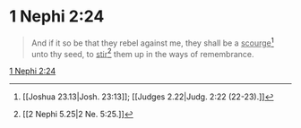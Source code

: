 # 1 Nephi 2:24

> And if it so be that they rebel against me, they shall be a <u>scourge</u>[^a] unto thy seed, to <u>stir</u>[^b] them up in the ways of remembrance.

[1 Nephi 2:24](https://www.churchofjesuschrist.org/study/scriptures/bofm/1-ne/2?lang=eng&id=p24#p24)


[^a]: [[Joshua 23.13|Josh. 23:13]]; [[Judges 2.22|Judg. 2:22 (22-23).]]
[^b]: [[2 Nephi 5.25|2 Ne. 5:25.]]
